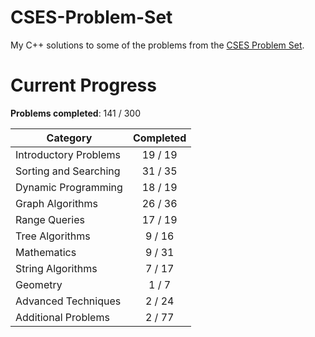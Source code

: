 # CSES-Problem-Set

My C++ solutions to some of the problems from the [CSES Problem Set](https://cses.fi/problemset/).

# Current Progress

**Problems completed**: 141 / 300

| Category              | Completed |
| --------------------- | :-------: |
| Introductory Problems |  19 / 19  |
| Sorting and Searching |  31 / 35  |
| Dynamic Programming   |  18 / 19  |
| Graph Algorithms      |  26 / 36  |
| Range Queries         |  17 / 19  |
| Tree Algorithms       |   9 / 16  |
| Mathematics           |   9 / 31  |
| String Algorithms     |   7 / 17  |
| Geometry              |   1 / 7   |
| Advanced Techniques   |   2 / 24  |
| Additional Problems   |   2 / 77  |
